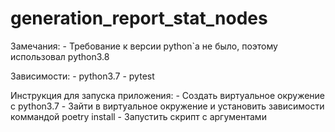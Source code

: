 # generation_report_stat_nodes
Замечания:
    - Требование к версии python`a не было, поэтому использовал python3.8
    
Зависимости:
    - python3.7
    - pytest

Инструкция для запуска приложения:
    - Создать виртуальное окружение с python3.7
    - Зайти в виртуальное окружение и установить зависимости коммандой poetry install
    - Запустить скрипт с аргументами




